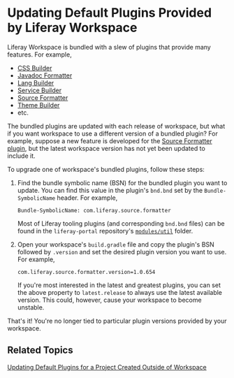 # Updating Default Plugins Provided by Liferay Workspace

Liferay Workspace is bundled with a slew of plugins that provide many features.
For example,

- [CSS Builder](https://github.com/liferay/liferay-portal/tree/master/modules/util/css-builder)
- [Javadoc Formatter](https://github.com/liferay/liferay-portal/tree/master/modules/util/javadoc-formatter)
- [Lang Builder](https://github.com/liferay/liferay-portal/tree/master/modules/util/lang-builder)
- [Service Builder](https://github.com/liferay/liferay-portal/tree/master/modules/util/portal-tools-service-builder)
- [Source Formatter](https://github.com/liferay/liferay-portal/tree/master/modules/util/source-formatter)
- [Theme Builder](https://github.com/liferay/liferay-portal/tree/master/modules/util/portal-tools-theme-builder)
- etc.

The bundled plugins are updated with each release of workspace, but what if you
want workspace to use a different version of a bundled plugin? For example,
suppose a new feature is developed for the
[Source Formatter plugin](https://github.com/liferay/liferay-portal/tree/master/modules/util/source-formatter),
but the latest workspace version has not yet been updated to include it.

To upgrade one of workspace's bundled plugins, follow these steps:

1.  Find the bundle symbolic name (BSN) for the bundled plugin you want to
    update. You can find this value in the plugin's `bnd.bnd` set by the
    `Bundle-SymbolicName` header. For example,

        Bundle-SymbolicName: com.liferay.source.formatter

    Most of Liferay tooling plugins (and corresponding `bnd.bnd` files) can be
    found in the `liferay-portal` repository's
    [`modules/util`](https://github.com/liferay/liferay-portal/tree/master/modules/util)
    folder.

2.  Open your workspace's `build.gradle` file and copy the plugin's BSN followed
    by `.version` and set the desired plugin version you want to use. For
    example,

        com.liferay.source.formatter.version=1.0.654

    If you're most interested in the latest and greatest plugins, you can set
    the above property to `latest.release` to always use the latest available
    version. This could, however, cause your workspace to become unstable.

That's it! You're no longer tied to particular plugin versions provided by your
workspace.

## Related Topics

[Updating Default Plugins for a Project Created Outside of Workspace](/develop/reference/-/knowledge_base/7-1/#updating-default-plugins-for-a-project-created-outside-of-workspace)

